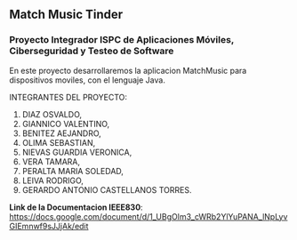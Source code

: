 ## Match Music Tinder

### Proyecto Integrador ISPC de Aplicaciones Móviles, Ciberseguridad y Testeo de Software

En este proyecto desarrollaremos la aplicacion MatchMusic para dispositivos moviles, con el lenguaje Java.


INTEGRANTES DEL PROYECTO:

1) DIAZ OSVALDO,
2) GIANNICO VALENTINO,
3) BENITEZ AEJANDRO,
4) OLIMA SEBASTIAN,
5) NIEVAS GUARDIA VERONICA,
6) VERA TAMARA,
7) PERALTA MARIA SOLEDAD,
8) LEIVA RODRIGO,
9) GERARDO ANTONIO CASTELLANOS TORRES.

**Link de la Documentacion IEEE830**: https://docs.google.com/document/d/1_UBgOlm3_cWRb2YlYuPANA_lNpLyvGIEmnwf9sJJjAk/edit

